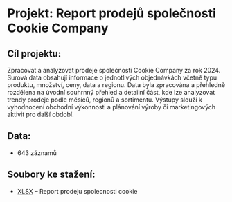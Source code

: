 # Projekt: Report prodejů společnosti Cookie Company
## Cíl projektu:
Zpracovat a analyzovat prodeje společnosti Cookie Company za rok 2024. Surová data obsahují informace o jednotlivých objednávkách včetně typu produktu, množství, ceny, data a regionu. Data byla zpracována a přehledně rozdělena na úvodní souhrnný přehled a detailní část, kde lze analyzovat trendy prodeje podle měsíců, regionů a sortimentu. Výstupy slouží k vyhodnocení obchodní výkonnosti a plánování výroby či marketingových aktivit pro další období.

## Data: 
* 643 záznamů

##  Soubory ke stažení:
-  [XLSX](Report.xlsx) – Report prodeju spolecnosti cookie
